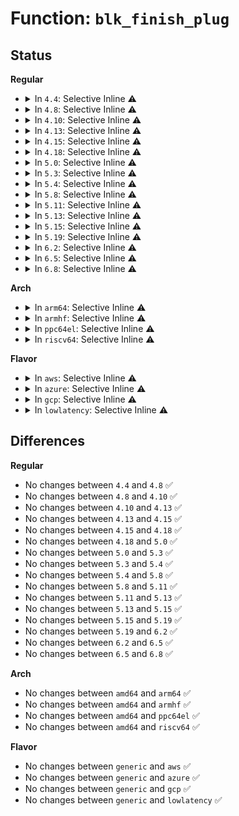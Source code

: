 # Function: <code>blk_finish_plug</code>

## Status
<b>Regular</b>
<ul>
<li>
<details>
<summary>In <code>4.4</code>: Selective Inline ⚠️</summary>

```c
void blk_finish_plug(struct blk_plug *plug);
```

**Collision:** Unique Global

**Inline:** Selective

**Transformation:** False

**Instances:**

```
In block/blk-core.c (ffffffff813bbb50)
Location: block/blk-core.c:3318
Inline: True
Direct callers:
  - mm/page-writeback.c:generic_writepages
  - mm/readahead.c:__do_page_cache_readahead
  - mm/vmscan.c:shrink_lruvec
  - mm/madvise.c:SyS_madvise
  - mm/swap_state.c:swapin_readahead
  - fs/fs-writeback.c:wb_writeback
  - fs/buffer.c:sync_mapping_buffers
  - fs/block_dev.c:blkdev_write_iter
  - fs/direct-io.c:do_blockdev_direct_IO
  - fs/mpage.c:mpage_writepages
  - fs/aio.c:do_io_submit
  - fs/ext4/file.c:ext4_file_write_iter
  - fs/ext4/inode.c:ext4_writepages
  - fs/ext4/inode.c:ext4_writepages
  - fs/jbd2/commit.c:jbd2_journal_commit_transaction
  - fs/jbd2/checkpoint.c:jbd2_log_do_checkpoint
  - block/blk-lib.c:blkdev_issue_discard
  - block/blk-throttle.c:blk_throtl_dispatch_work_fn
  - drivers/md/md.c:md_do_sync
  - drivers/md/dm-kcopyd.c:do_work
```
**Symbols:**

```
ffffffff813bbb50-ffffffff813bbb8a: blk_finish_plug (STB_GLOBAL)
```
</details>
</li>
<li>
<details>
<summary>In <code>4.8</code>: Selective Inline ⚠️</summary>

```c
void blk_finish_plug(struct blk_plug *plug);
```

**Collision:** Unique Global

**Inline:** Selective

**Transformation:** False

**Instances:**

```
In block/blk-core.c (ffffffff813ff960)
Location: block/blk-core.c:3290
Inline: True
Direct callers:
  - mm/page-writeback.c:generic_writepages
  - mm/readahead.c:__do_page_cache_readahead
  - mm/vmscan.c:shrink_node_memcg
  - mm/madvise.c:SyS_madvise
  - mm/swap_state.c:swapin_readahead
  - fs/fs-writeback.c:wb_writeback
  - fs/buffer.c:sync_mapping_buffers
  - fs/direct-io.c:do_blockdev_direct_IO
  - fs/mpage.c:mpage_writepages
  - fs/aio.c:do_io_submit
  - fs/ext4/file.c:ext4_file_write_iter
  - fs/ext4/inode.c:ext4_writepages
  - fs/ext4/inode.c:ext4_writepages
  - fs/jbd2/commit.c:jbd2_journal_commit_transaction
  - fs/jbd2/checkpoint.c:jbd2_log_do_checkpoint
  - block/blk-lib.c:blkdev_issue_discard
  - block/blk-throttle.c:blk_throtl_dispatch_work_fn
  - drivers/md/md.c:md_do_sync
  - drivers/md/dm-kcopyd.c:do_work
```
**Symbols:**

```
ffffffff813ff960-ffffffff813ff99a: blk_finish_plug (STB_GLOBAL)
```
</details>
</li>
<li>
<details>
<summary>In <code>4.10</code>: Selective Inline ⚠️</summary>

```c
void blk_finish_plug(struct blk_plug *plug);
```

**Collision:** Unique Global

**Inline:** Selective

**Transformation:** False

**Instances:**

```
In block/blk-core.c (ffffffff814193a0)
Location: block/blk-core.c:3290
Inline: True
Direct callers:
  - mm/page-writeback.c:generic_writepages
  - mm/readahead.c:__do_page_cache_readahead
  - mm/vmscan.c:shrink_node_memcg
  - mm/madvise.c:SyS_madvise
  - mm/swap_state.c:swapin_readahead
  - fs/fs-writeback.c:wb_writeback
  - fs/buffer.c:sync_mapping_buffers
  - fs/block_dev.c:blkdev_direct_IO
  - fs/direct-io.c:do_blockdev_direct_IO
  - fs/mpage.c:mpage_writepages
  - fs/aio.c:do_io_submit
  - fs/iomap.c:iomap_dio_rw
  - fs/iomap.c:iomap_dio_rw
  - fs/ext4/inode.c:ext4_writepages
  - fs/ext4/inode.c:ext4_writepages
  - fs/jbd2/commit.c:jbd2_journal_commit_transaction
  - fs/jbd2/checkpoint.c:jbd2_log_do_checkpoint
  - block/blk-lib.c:blkdev_issue_zeroout
  - block/blk-lib.c:blkdev_issue_write_same
  - block/blk-lib.c:blkdev_issue_discard
  - block/blk-throttle.c:blk_throtl_dispatch_work_fn
  - drivers/md/md.c:md_do_sync
  - drivers/md/dm.c:__map_bio
  - drivers/md/dm-kcopyd.c:do_work
```
**Symbols:**

```
ffffffff814193a0-ffffffff814193da: blk_finish_plug (STB_GLOBAL)
```
</details>
</li>
<li>
<details>
<summary>In <code>4.13</code>: Selective Inline ⚠️</summary>

```c
void blk_finish_plug(struct blk_plug *plug);
```

**Collision:** Unique Global

**Inline:** Selective

**Transformation:** False

**Instances:**

```
In block/blk-core.c (ffffffff814272d0)
Location: block/blk-core.c:3395
Inline: True
Direct callers:
  - mm/page-writeback.c:do_writepages
  - mm/readahead.c:__do_page_cache_readahead
  - mm/vmscan.c:shrink_node_memcg
  - mm/madvise.c:SyS_madvise
  - mm/swap_state.c:swapin_readahead
  - fs/fs-writeback.c:wb_writeback
  - fs/buffer.c:sync_mapping_buffers
  - fs/block_dev.c:blkdev_direct_IO
  - fs/direct-io.c:do_blockdev_direct_IO
  - fs/mpage.c:mpage_writepages
  - fs/aio.c:do_io_submit
  - fs/iomap.c:iomap_dio_rw
  - fs/iomap.c:iomap_dio_rw
  - fs/ext4/inode.c:ext4_writepages
  - fs/ext4/inode.c:ext4_writepages
  - fs/ext4/inode.c:ext4_writepages
  - fs/jbd2/commit.c:jbd2_journal_commit_transaction
  - fs/jbd2/checkpoint.c:jbd2_log_do_checkpoint
  - block/blk-lib.c:blkdev_issue_zeroout
  - block/blk-lib.c:blkdev_issue_write_same
  - block/blk-lib.c:blkdev_issue_discard
  - block/blk-throttle.c:blk_throtl_dispatch_work_fn
  - drivers/md/md.c:md_do_sync
  - drivers/md/dm.c:__map_bio
  - drivers/md/dm-kcopyd.c:do_work
```
**Symbols:**

```
ffffffff814272d0-ffffffff8142730a: blk_finish_plug (STB_GLOBAL)
```
</details>
</li>
<li>
<details>
<summary>In <code>4.15</code>: Selective Inline ⚠️</summary>

```c
void blk_finish_plug(struct blk_plug *plug);
```

**Collision:** Unique Global

**Inline:** Selective

**Transformation:** False

**Instances:**

```
In block/blk-core.c (ffffffff81452390)
Location: block/blk-core.c:3619
Inline: True
Direct callers:
  - mm/page-writeback.c:do_writepages
  - mm/readahead.c:__do_page_cache_readahead
  - mm/vmscan.c:shrink_node_memcg
  - mm/madvise.c:SyS_madvise
  - mm/swap_state.c:do_swap_page_readahead
  - mm/swap_state.c:swapin_readahead
  - fs/fs-writeback.c:wb_writeback
  - fs/buffer.c:sync_mapping_buffers
  - fs/block_dev.c:blkdev_direct_IO
  - fs/direct-io.c:do_blockdev_direct_IO
  - fs/mpage.c:mpage_writepages
  - fs/aio.c:do_io_submit
  - fs/iomap.c:iomap_dio_rw
  - fs/iomap.c:iomap_dio_rw
  - fs/ext4/inode.c:ext4_writepages
  - fs/ext4/inode.c:ext4_writepages
  - fs/ext4/inode.c:ext4_writepages
  - fs/jbd2/commit.c:jbd2_journal_commit_transaction
  - fs/jbd2/checkpoint.c:jbd2_log_do_checkpoint
  - block/blk-lib.c:blkdev_issue_zeroout
  - block/blk-lib.c:blkdev_issue_zeroout
  - block/blk-lib.c:blkdev_issue_zeroout
  - block/blk-lib.c:blkdev_issue_write_same
  - block/blk-lib.c:blkdev_issue_discard
  - block/blk-throttle.c:blk_throtl_dispatch_work_fn
  - drivers/md/md.c:md_do_sync
  - drivers/md/dm.c:__map_bio
  - drivers/md/dm-kcopyd.c:do_work
```
**Symbols:**

```
ffffffff81452390-ffffffff814523ca: blk_finish_plug (STB_GLOBAL)
```
</details>
</li>
<li>
<details>
<summary>In <code>4.18</code>: Selective Inline ⚠️</summary>

```c
void blk_finish_plug(struct blk_plug *plug);
```

**Collision:** Unique Global

**Inline:** Selective

**Transformation:** False

**Instances:**

```
In block/blk-core.c (ffffffff814855d0)
Location: block/blk-core.c:3748
Inline: True
Direct callers:
  - mm/page-writeback.c:do_writepages
  - mm/readahead.c:read_pages
  - mm/vmscan.c:shrink_node_memcg
  - mm/madvise.c:__ia32_sys_madvise
  - mm/madvise.c:__x64_sys_madvise
  - mm/swap_state.c:swapin_readahead
  - mm/swap_state.c:swap_cluster_readahead
  - fs/fs-writeback.c:wb_writeback
  - fs/buffer.c:sync_mapping_buffers
  - fs/block_dev.c:blkdev_direct_IO
  - fs/direct-io.c:do_blockdev_direct_IO
  - fs/mpage.c:mpage_writepages
  - fs/aio.c:__x32_compat_sys_io_submit
  - fs/aio.c:__ia32_compat_sys_io_submit
  - fs/aio.c:__ia32_sys_io_submit
  - fs/aio.c:__x64_sys_io_submit
  - fs/iomap.c:iomap_dio_rw
  - fs/iomap.c:iomap_dio_rw
  - fs/iomap.c:iomap_dio_rw
  - fs/ext4/inode.c:ext4_writepages
  - fs/ext4/inode.c:ext4_writepages
  - fs/jbd2/commit.c:jbd2_journal_commit_transaction
  - fs/jbd2/checkpoint.c:jbd2_log_do_checkpoint
  - fs/jbd2/checkpoint.c:jbd2_log_do_checkpoint
  - block/blk-lib.c:blkdev_issue_zeroout
  - block/blk-lib.c:blkdev_issue_zeroout
  - block/blk-lib.c:blkdev_issue_zeroout
  - block/blk-lib.c:blkdev_issue_zeroout
  - block/blk-lib.c:blkdev_issue_zeroout
  - block/blk-lib.c:blkdev_issue_write_same
  - block/blk-lib.c:blkdev_issue_discard
  - block/blk-throttle.c:blk_throtl_dispatch_work_fn
  - drivers/md/md.c:md_do_sync
  - drivers/md/dm-kcopyd.c:do_work
```
**Symbols:**

```
ffffffff814855d0-ffffffff81485604: blk_finish_plug (STB_GLOBAL)
```
</details>
</li>
<li>
<details>
<summary>In <code>5.0</code>: Selective Inline ⚠️</summary>

```c
void blk_finish_plug(struct blk_plug *plug);
```

**Collision:** Unique Global

**Inline:** Selective

**Transformation:** False

**Instances:**

```
In block/blk-core.c (ffffffff8149fe80)
Location: block/blk-core.c:1790
Inline: True
Direct callers:
  - mm/page-writeback.c:do_writepages
  - mm/readahead.c:read_pages
  - mm/vmscan.c:shrink_node_memcg
  - mm/madvise.c:__ia32_sys_madvise
  - mm/madvise.c:__x64_sys_madvise
  - mm/swap_state.c:swapin_readahead
  - mm/swap_state.c:swap_cluster_readahead
  - fs/fs-writeback.c:wb_writeback
  - fs/buffer.c:sync_mapping_buffers
  - fs/block_dev.c:blkdev_direct_IO
  - fs/direct-io.c:do_blockdev_direct_IO
  - fs/mpage.c:mpage_writepages
  - fs/aio.c:__x32_compat_sys_io_submit
  - fs/aio.c:__ia32_compat_sys_io_submit
  - fs/aio.c:__ia32_sys_io_submit
  - fs/aio.c:__x64_sys_io_submit
  - fs/iomap.c:iomap_dio_rw
  - fs/iomap.c:iomap_dio_rw
  - fs/iomap.c:iomap_dio_rw
  - fs/ext4/inode.c:ext4_writepages
  - fs/ext4/inode.c:ext4_writepages
  - fs/jbd2/commit.c:jbd2_journal_commit_transaction
  - fs/jbd2/checkpoint.c:jbd2_log_do_checkpoint
  - fs/jbd2/checkpoint.c:jbd2_log_do_checkpoint
  - block/blk-lib.c:blkdev_issue_zeroout
  - block/blk-lib.c:blkdev_issue_zeroout
  - block/blk-lib.c:blkdev_issue_zeroout
  - block/blk-lib.c:blkdev_issue_zeroout
  - block/blk-lib.c:blkdev_issue_zeroout
  - block/blk-lib.c:blkdev_issue_write_same
  - block/blk-lib.c:blkdev_issue_discard
  - block/blk-throttle.c:blk_throtl_dispatch_work_fn
  - block/blk-zoned.c:blkdev_reset_zones
  - drivers/md/md.c:md_do_sync
  - drivers/md/dm-kcopyd.c:do_work
```
**Symbols:**

```
ffffffff8149fe80-ffffffff8149feb4: blk_finish_plug (STB_GLOBAL)
```
</details>
</li>
<li>
<details>
<summary>In <code>5.3</code>: Selective Inline ⚠️</summary>

```c
void blk_finish_plug(struct blk_plug *plug);
```

**Collision:** Unique Global

**Inline:** Selective

**Transformation:** False

**Instances:**

```
In block/blk-core.c (ffffffff814cded0)
Location: block/blk-core.c:1741
Inline: True
Direct callers:
  - mm/page-writeback.c:do_writepages
  - mm/readahead.c:read_pages
  - mm/vmscan.c:shrink_node_memcg
  - mm/madvise.c:__do_sys_madvise
  - mm/swap_state.c:swapin_readahead
  - mm/swap_state.c:swap_cluster_readahead
  - fs/fs-writeback.c:wb_writeback
  - fs/buffer.c:sync_mapping_buffers
  - fs/block_dev.c:__blkdev_direct_IO
  - fs/direct-io.c:do_blockdev_direct_IO
  - fs/mpage.c:mpage_writepages
  - fs/aio.c:__x32_compat_sys_io_submit
  - fs/aio.c:__ia32_compat_sys_io_submit
  - fs/aio.c:__ia32_sys_io_submit
  - fs/aio.c:__x64_sys_io_submit
  - fs/io_uring.c:io_submit_state_end
  - fs/iomap/direct-io.c:iomap_dio_rw
  - fs/iomap/direct-io.c:iomap_dio_rw
  - fs/iomap/direct-io.c:iomap_dio_rw
  - fs/ext4/inode.c:ext4_writepages
  - fs/ext4/inode.c:ext4_writepages
  - fs/jbd2/commit.c:jbd2_journal_commit_transaction
  - fs/jbd2/checkpoint.c:__flush_batch
  - block/blk-lib.c:blkdev_issue_zeroout
  - block/blk-lib.c:blkdev_issue_zeroout
  - block/blk-lib.c:blkdev_issue_zeroout
  - block/blk-lib.c:blkdev_issue_zeroout
  - block/blk-lib.c:blkdev_issue_zeroout
  - block/blk-lib.c:blkdev_issue_write_same
  - block/blk-lib.c:blkdev_issue_discard
  - block/blk-throttle.c:blk_throtl_dispatch_work_fn
  - block/blk-zoned.c:blkdev_reset_zones
  - drivers/md/md.c:md_do_sync
  - drivers/md/dm-kcopyd.c:do_work
```
**Symbols:**

```
ffffffff814cded0-ffffffff814cdf04: blk_finish_plug (STB_GLOBAL)
```
</details>
</li>
<li>
<details>
<summary>In <code>5.4</code>: Selective Inline ⚠️</summary>

```c
void blk_finish_plug(struct blk_plug *plug);
```

**Collision:** Unique Global

**Inline:** Selective

**Transformation:** False

**Instances:**

```
In block/blk-core.c (ffffffff814e71f0)
Location: block/blk-core.c:1782
Inline: True
Direct callers:
  - mm/page-writeback.c:do_writepages
  - mm/readahead.c:read_pages
  - mm/vmscan.c:shrink_node_memcg
  - mm/madvise.c:__do_sys_madvise
  - mm/swap_state.c:swapin_readahead
  - mm/swap_state.c:swap_cluster_readahead
  - fs/fs-writeback.c:wb_writeback
  - fs/buffer.c:sync_mapping_buffers
  - fs/block_dev.c:__blkdev_direct_IO
  - fs/direct-io.c:do_blockdev_direct_IO
  - fs/mpage.c:mpage_writepages
  - fs/aio.c:__x32_compat_sys_io_submit
  - fs/aio.c:__ia32_compat_sys_io_submit
  - fs/aio.c:__ia32_sys_io_submit
  - fs/aio.c:__x64_sys_io_submit
  - fs/io_uring.c:io_submit_state_end
  - fs/iomap/direct-io.c:iomap_dio_rw
  - fs/iomap/direct-io.c:iomap_dio_rw
  - fs/iomap/direct-io.c:iomap_dio_rw
  - fs/ext4/inode.c:__ext4_get_inode_loc
  - fs/ext4/inode.c:ext4_writepages
  - fs/ext4/inode.c:ext4_writepages
  - fs/jbd2/commit.c:jbd2_journal_commit_transaction
  - fs/jbd2/checkpoint.c:__flush_batch
  - block/blk-lib.c:blkdev_issue_zeroout
  - block/blk-lib.c:blkdev_issue_zeroout
  - block/blk-lib.c:blkdev_issue_zeroout
  - block/blk-lib.c:blkdev_issue_zeroout
  - block/blk-lib.c:blkdev_issue_zeroout
  - block/blk-lib.c:blkdev_issue_write_same
  - block/blk-lib.c:blkdev_issue_discard
  - block/blk-throttle.c:blk_throtl_dispatch_work_fn
  - block/blk-zoned.c:blkdev_reset_zones
  - drivers/md/md.c:md_do_sync
  - drivers/md/dm-kcopyd.c:do_work
```
**Symbols:**

```
ffffffff814e71f0-ffffffff814e7224: blk_finish_plug (STB_GLOBAL)
```
</details>
</li>
<li>
<details>
<summary>In <code>5.8</code>: Selective Inline ⚠️</summary>

```c
void blk_finish_plug(struct blk_plug *plug);
```

**Collision:** Unique Global

**Inline:** Selective

**Transformation:** False

**Instances:**

```
In block/blk-core.c (ffffffff81546160)
Location: block/blk-core.c:1873
Inline: True
Direct callers:
  - mm/page-writeback.c:do_writepages
  - mm/readahead.c:read_pages
  - mm/vmscan.c:shrink_lruvec
  - mm/swap_state.c:swap_vma_readahead
  - mm/swap_state.c:swap_cluster_readahead
  - fs/fs-writeback.c:wb_workfn
  - fs/fs-writeback.c:wb_writeback
  - fs/buffer.c:fsync_buffers_list
  - fs/block_dev.c:blkdev_write_iter
  - fs/block_dev.c:__blkdev_direct_IO
  - fs/direct-io.c:do_blockdev_direct_IO
  - fs/mpage.c:mpage_writepages
  - fs/aio.c:__x32_compat_sys_io_submit
  - fs/aio.c:__ia32_compat_sys_io_submit
  - fs/aio.c:__ia32_sys_io_submit
  - fs/aio.c:__x64_sys_io_submit
  - fs/io_uring.c:io_submit_sqes
  - fs/iomap/direct-io.c:iomap_dio_rw
  - fs/iomap/direct-io.c:iomap_dio_rw
  - fs/iomap/direct-io.c:iomap_dio_rw
  - fs/ext4/inode.c:__ext4_get_inode_loc
  - fs/ext4/inode.c:ext4_writepages
  - fs/ext4/inode.c:ext4_writepages
  - fs/jbd2/commit.c:jbd2_journal_commit_transaction
  - fs/jbd2/checkpoint.c:__flush_batch
  - block/blk-lib.c:blkdev_issue_zeroout
  - block/blk-lib.c:blkdev_issue_zeroout
  - block/blk-lib.c:blkdev_issue_zeroout
  - block/blk-lib.c:blkdev_issue_zeroout
  - block/blk-lib.c:blkdev_issue_zeroout
  - block/blk-lib.c:blkdev_issue_write_same
  - block/blk-lib.c:blkdev_issue_discard
  - block/blk-throttle.c:blk_throtl_dispatch_work_fn
  - drivers/md/md.c:md_do_sync
  - drivers/md/dm-kcopyd.c:do_work
```
**Symbols:**

```
ffffffff81546160-ffffffff8154619a: blk_finish_plug (STB_GLOBAL)
```
</details>
</li>
<li>
<details>
<summary>In <code>5.11</code>: Selective Inline ⚠️</summary>

```c
void blk_finish_plug(struct blk_plug *plug);
```

**Collision:** Unique Global

**Inline:** Selective

**Transformation:** False

**Instances:**

```
In block/blk-core.c (ffffffff81561f90)
Location: block/blk-core.c:1768
Inline: True
Direct callers:
  - kernel/power/swap.c:load_image_lzo
  - kernel/power/swap.c:load_image
  - kernel/power/swap.c:load_image
  - kernel/power/swap.c:save_image_lzo
  - kernel/power/swap.c:save_image_lzo
  - kernel/power/swap.c:save_image_lzo
  - kernel/power/swap.c:save_image
  - kernel/power/swap.c:save_image
  - mm/page-writeback.c:do_writepages
  - mm/readahead.c:read_pages
  - mm/vmscan.c:shrink_lruvec
  - mm/swap_state.c:swap_vma_readahead
  - mm/swap_state.c:swap_cluster_readahead
  - fs/fs-writeback.c:wb_workfn
  - fs/fs-writeback.c:wb_writeback
  - fs/buffer.c:fsync_buffers_list
  - fs/block_dev.c:blkdev_write_iter
  - fs/block_dev.c:__blkdev_direct_IO
  - fs/direct-io.c:do_blockdev_direct_IO
  - fs/mpage.c:mpage_writepages
  - fs/aio.c:__x32_compat_sys_io_submit
  - fs/aio.c:__ia32_compat_sys_io_submit
  - fs/aio.c:__ia32_sys_io_submit
  - fs/aio.c:__x64_sys_io_submit
  - fs/io_uring.c:io_submit_sqes
  - fs/iomap/direct-io.c:__iomap_dio_rw
  - fs/iomap/direct-io.c:__iomap_dio_rw
  - fs/iomap/direct-io.c:__iomap_dio_rw
  - fs/ext4/inode.c:__ext4_get_inode_loc
  - fs/ext4/inode.c:ext4_writepages
  - fs/ext4/inode.c:ext4_writepages
  - fs/ext4/mballoc.c:ext4_mb_prefetch
  - fs/ext4/fast_commit.c:ext4_fc_perform_commit
  - fs/jbd2/commit.c:jbd2_journal_commit_transaction
  - fs/jbd2/checkpoint.c:__flush_batch
  - block/blk-lib.c:blkdev_issue_zeroout
  - block/blk-lib.c:blkdev_issue_zeroout
  - block/blk-lib.c:blkdev_issue_zeroout
  - block/blk-lib.c:blkdev_issue_zeroout
  - block/blk-lib.c:blkdev_issue_zeroout
  - block/blk-lib.c:blkdev_issue_write_same
  - block/blk-lib.c:blkdev_issue_discard
  - block/blk-cgroup.c:blkg_async_bio_workfn
  - block/blk-throttle.c:blk_throtl_dispatch_work_fn
  - drivers/md/md.c:md_do_sync
  - drivers/md/dm-kcopyd.c:do_work
```
**Symbols:**

```
ffffffff81561f90-ffffffff81561fca: blk_finish_plug (STB_GLOBAL)
```
</details>
</li>
<li>
<details>
<summary>In <code>5.13</code>: Selective Inline ⚠️</summary>

```c
void blk_finish_plug(struct blk_plug *plug);
```

**Collision:** Unique Global

**Inline:** Selective

**Transformation:** False

**Instances:**

```
In block/blk-core.c (ffffffff8156a6f0)
Location: block/blk-core.c:1760
Inline: True
Direct callers:
  - kernel/power/swap.c:load_image_lzo
  - kernel/power/swap.c:load_image
  - kernel/power/swap.c:load_image
  - kernel/power/swap.c:save_image_lzo
  - kernel/power/swap.c:save_image_lzo
  - kernel/power/swap.c:save_image_lzo
  - kernel/power/swap.c:save_image
  - kernel/power/swap.c:save_image
  - mm/page-writeback.c:do_writepages
  - mm/readahead.c:read_pages
  - mm/vmscan.c:shrink_lruvec
  - mm/swap_state.c:swap_vma_readahead
  - mm/swap_state.c:swap_cluster_readahead
  - fs/fs-writeback.c:wb_workfn
  - fs/fs-writeback.c:wb_writeback
  - fs/buffer.c:fsync_buffers_list
  - fs/block_dev.c:blkdev_write_iter
  - fs/block_dev.c:__blkdev_direct_IO
  - fs/direct-io.c:do_blockdev_direct_IO
  - fs/mpage.c:mpage_writepages
  - fs/aio.c:__x32_compat_sys_io_submit
  - fs/aio.c:__ia32_compat_sys_io_submit
  - fs/aio.c:__ia32_sys_io_submit
  - fs/aio.c:__x64_sys_io_submit
  - fs/io_uring.c:io_submit_sqes
  - fs/iomap/direct-io.c:__iomap_dio_rw
  - fs/iomap/direct-io.c:__iomap_dio_rw
  - fs/iomap/direct-io.c:__iomap_dio_rw
  - fs/ext4/inode.c:__ext4_get_inode_loc
  - fs/ext4/inode.c:ext4_writepages
  - fs/ext4/inode.c:ext4_writepages
  - fs/ext4/mballoc.c:ext4_mb_prefetch
  - fs/ext4/fast_commit.c:ext4_fc_perform_commit
  - fs/ext4/fast_commit.c:ext4_fc_perform_commit
  - fs/jbd2/commit.c:jbd2_journal_commit_transaction
  - fs/jbd2/checkpoint.c:__flush_batch
  - block/blk-lib.c:blkdev_issue_zeroout
  - block/blk-lib.c:blkdev_issue_zeroout
  - block/blk-lib.c:blkdev_issue_zeroout
  - block/blk-lib.c:blkdev_issue_zeroout
  - block/blk-lib.c:blkdev_issue_zeroout
  - block/blk-lib.c:blkdev_issue_write_same
  - block/blk-lib.c:blkdev_issue_discard
  - block/blk-cgroup.c:blkg_async_bio_workfn
  - block/blk-throttle.c:blk_throtl_dispatch_work_fn
  - drivers/md/md.c:md_do_sync
  - drivers/md/dm-kcopyd.c:do_work
```
**Symbols:**

```
ffffffff8156a6f0-ffffffff8156a72a: blk_finish_plug (STB_GLOBAL)
```
</details>
</li>
<li>
<details>
<summary>In <code>5.15</code>: Selective Inline ⚠️</summary>

```c
void blk_finish_plug(struct blk_plug *plug);
```

**Collision:** Unique Global

**Inline:** Selective

**Transformation:** False

**Instances:**

```
In block/blk-core.c (ffffffff815cebf0)
Location: block/blk-core.c:1746
Inline: True
Direct callers:
  - kernel/power/swap.c:load_image_lzo
  - kernel/power/swap.c:load_image
  - kernel/power/swap.c:load_image
  - kernel/power/swap.c:save_image_lzo
  - kernel/power/swap.c:save_image_lzo
  - kernel/power/swap.c:save_image_lzo
  - kernel/power/swap.c:save_image
  - kernel/power/swap.c:save_image
  - mm/page-writeback.c:do_writepages
  - mm/readahead.c:read_pages
  - mm/vmscan.c:shrink_lruvec
  - mm/swap_state.c:swap_vma_readahead
  - mm/swap_state.c:swap_cluster_readahead
  - fs/fs-writeback.c:wb_workfn
  - fs/fs-writeback.c:wb_writeback
  - fs/buffer.c:fsync_buffers_list
  - fs/direct-io.c:do_blockdev_direct_IO
  - fs/mpage.c:mpage_writepages
  - fs/aio.c:__x64_compat_sys_io_submit
  - fs/aio.c:__ia32_compat_sys_io_submit
  - fs/aio.c:__ia32_sys_io_submit
  - fs/aio.c:__x64_sys_io_submit
  - fs/io_uring.c:io_submit_sqes
  - fs/iomap/direct-io.c:__iomap_dio_rw
  - fs/ext4/inode.c:__ext4_get_inode_loc
  - fs/ext4/inode.c:ext4_writepages
  - fs/ext4/inode.c:ext4_writepages
  - fs/ext4/mballoc.c:ext4_mb_prefetch
  - fs/ext4/fast_commit.c:ext4_fc_perform_commit
  - fs/jbd2/commit.c:jbd2_journal_commit_transaction
  - fs/jbd2/checkpoint.c:__flush_batch
  - block/fops.c:blkdev_write_iter
  - block/fops.c:__blkdev_direct_IO
  - block/blk-lib.c:blkdev_issue_zeroout
  - block/blk-lib.c:blkdev_issue_zeroout
  - block/blk-lib.c:blkdev_issue_zeroout
  - block/blk-lib.c:blkdev_issue_zeroout
  - block/blk-lib.c:blkdev_issue_zeroout
  - block/blk-lib.c:blkdev_issue_write_same
  - block/blk-lib.c:blkdev_issue_discard
  - block/blk-cgroup.c:blkg_async_bio_workfn
  - block/blk-throttle.c:blk_throtl_dispatch_work_fn
  - drivers/md/md.c:md_do_sync
  - drivers/md/dm-kcopyd.c:do_work
```
**Symbols:**

```
ffffffff815cebf0-ffffffff815cec2a: blk_finish_plug (STB_GLOBAL)
```
</details>
</li>
<li>
<details>
<summary>In <code>5.19</code>: Selective Inline ⚠️</summary>

```c
void blk_finish_plug(struct blk_plug *plug);
```

**Collision:** Unique Global

**Inline:** Selective

**Transformation:** False

**Instances:**

```
In block/blk-core.c (ffffffff8167a0d0)
Location: block/blk-core.c:1227
Inline: True
Direct callers:
  - kernel/power/swap.c:load_image_lzo
  - kernel/power/swap.c:load_image
  - kernel/power/swap.c:load_image
  - kernel/power/swap.c:save_image_lzo
  - kernel/power/swap.c:save_image_lzo
  - kernel/power/swap.c:save_image_lzo
  - kernel/power/swap.c:save_image_lzo
  - kernel/power/swap.c:save_image_lzo
  - kernel/power/swap.c:save_image_lzo
  - kernel/power/swap.c:save_image
  - kernel/power/swap.c:save_image
  - mm/page-writeback.c:do_writepages
  - mm/readahead.c:read_pages
  - mm/vmscan.c:shrink_lruvec
  - mm/madvise.c:do_madvise
  - mm/madvise.c:do_madvise
  - mm/swap_state.c:swap_vma_readahead
  - mm/swap_state.c:swap_cluster_readahead
  - fs/fs-writeback.c:wb_workfn
  - fs/fs-writeback.c:wb_writeback
  - fs/buffer.c:fsync_buffers_list
  - fs/direct-io.c:__blockdev_direct_IO
  - fs/mpage.c:mpage_writepages
  - fs/aio.c:__ia32_compat_sys_io_submit
  - fs/aio.c:__ia32_sys_io_submit
  - fs/aio.c:__x64_sys_io_submit
  - fs/iomap/direct-io.c:__iomap_dio_rw
  - fs/ext4/inode.c:__ext4_get_inode_loc
  - fs/ext4/inode.c:ext4_writepages
  - fs/ext4/inode.c:ext4_writepages
  - fs/ext4/inode.c:ext4_writepages
  - fs/ext4/mballoc.c:ext4_mb_prefetch
  - fs/ext4/fast_commit.c:ext4_fc_perform_commit
  - fs/jbd2/commit.c:jbd2_journal_commit_transaction
  - fs/jbd2/checkpoint.c:__flush_batch
  - block/fops.c:blkdev_write_iter
  - block/fops.c:__blkdev_direct_IO
  - block/blk-lib.c:blkdev_issue_secure_erase
  - block/blk-lib.c:blkdev_issue_zeroout
  - block/blk-lib.c:blkdev_issue_zeroout
  - block/blk-lib.c:blkdev_issue_zeroout
  - block/blk-lib.c:blkdev_issue_zeroout
  - block/blk-lib.c:blkdev_issue_zeroout
  - block/blk-lib.c:blkdev_issue_discard
  - block/blk-cgroup.c:blkg_async_bio_workfn
  - block/blk-throttle.c:blk_throtl_dispatch_work_fn
  - io_uring/io_uring.c:io_submit_sqes
  - drivers/md/md.c:md_do_sync
  - drivers/md/dm-kcopyd.c:do_work
```
**Symbols:**

```
ffffffff8167a0d0-ffffffff8167a11a: blk_finish_plug (STB_GLOBAL)
```
</details>
</li>
<li>
<details>
<summary>In <code>6.2</code>: Selective Inline ⚠️</summary>

```c
void blk_finish_plug(struct blk_plug *plug);
```

**Collision:** Unique Global

**Inline:** Selective

**Transformation:** False

**Instances:**

```
In block/blk-core.c (ffffffff81736580)
Location: block/blk-core.c:1165
Inline: True
Direct callers:
  - kernel/power/swap.c:load_image_lzo
  - kernel/power/swap.c:load_image_lzo
  - kernel/power/swap.c:load_image_lzo
  - kernel/power/swap.c:load_image_lzo
  - kernel/power/swap.c:load_image_lzo
  - kernel/power/swap.c:load_image_lzo
  - kernel/power/swap.c:load_image_lzo
  - kernel/power/swap.c:load_image
  - kernel/power/swap.c:load_image
  - kernel/power/swap.c:save_image_lzo
  - kernel/power/swap.c:save_image_lzo
  - kernel/power/swap.c:save_image_lzo
  - kernel/power/swap.c:save_image_lzo
  - kernel/power/swap.c:save_image_lzo
  - kernel/power/swap.c:save_image_lzo
  - kernel/power/swap.c:save_image
  - kernel/power/swap.c:save_image
  - mm/page-writeback.c:do_writepages
  - mm/readahead.c:read_pages
  - mm/vmscan.c:shrink_lruvec
  - mm/vmscan.c:lru_gen_seq_write
  - mm/vmscan.c:lru_gen_shrink_lruvec
  - mm/madvise.c:do_madvise
  - mm/madvise.c:do_madvise
  - mm/swap_state.c:swap_vma_readahead
  - mm/swap_state.c:swap_cluster_readahead
  - fs/fs-writeback.c:wb_workfn
  - fs/fs-writeback.c:wb_writeback
  - fs/buffer.c:fsync_buffers_list
  - fs/direct-io.c:__blockdev_direct_IO
  - fs/mpage.c:mpage_writepages
  - fs/aio.c:__ia32_compat_sys_io_submit
  - fs/aio.c:__ia32_sys_io_submit
  - fs/aio.c:__x64_sys_io_submit
  - fs/iomap/direct-io.c:__iomap_dio_rw
  - fs/ext4/inode.c:__ext4_get_inode_loc
  - fs/ext4/inode.c:ext4_do_writepages
  - fs/ext4/inode.c:ext4_do_writepages
  - fs/ext4/inode.c:ext4_do_writepages
  - fs/ext4/inode.c:ext4_do_writepages
  - fs/ext4/mballoc.c:ext4_mb_prefetch
  - fs/ext4/fast_commit.c:ext4_fc_perform_commit
  - fs/jbd2/commit.c:jbd2_journal_commit_transaction
  - fs/jbd2/checkpoint.c:__flush_batch
  - block/fops.c:blkdev_write_iter
  - block/fops.c:__blkdev_direct_IO
  - block/fops.c:__blkdev_direct_IO
  - block/blk-lib.c:blkdev_issue_secure_erase
  - block/blk-lib.c:blkdev_issue_zeroout
  - block/blk-lib.c:blkdev_issue_zeroout
  - block/blk-lib.c:blkdev_issue_zeroout
  - block/blk-lib.c:blkdev_issue_zeroout
  - block/blk-lib.c:blkdev_issue_zeroout
  - block/blk-lib.c:blkdev_issue_discard
  - block/blk-cgroup.c:blkg_async_bio_workfn
  - block/blk-throttle.c:blk_throtl_dispatch_work_fn
  - io_uring/io_uring.c:io_submit_sqes
  - drivers/md/md.c:md_do_sync
  - drivers/md/dm-kcopyd.c:do_work
```
**Symbols:**

```
ffffffff81736580-ffffffff817365ca: blk_finish_plug (STB_GLOBAL)
```
</details>
</li>
<li>
<details>
<summary>In <code>6.5</code>: Selective Inline ⚠️</summary>

```c
void blk_finish_plug(struct blk_plug *plug);
```

**Collision:** Unique Global

**Inline:** Selective

**Transformation:** False

**Instances:**

```
In block/blk-core.c (ffffffff81772b90)
Location: block/blk-core.c:1162
Inline: True
Direct callers:
  - kernel/power/swap.c:load_image_lzo
  - kernel/power/swap.c:load_image_lzo
  - kernel/power/swap.c:load_image_lzo
  - kernel/power/swap.c:load_image_lzo
  - kernel/power/swap.c:load_image_lzo
  - kernel/power/swap.c:load_image_lzo
  - kernel/power/swap.c:load_image_lzo
  - kernel/power/swap.c:load_image
  - kernel/power/swap.c:load_image
  - kernel/power/swap.c:save_image_lzo
  - kernel/power/swap.c:save_image_lzo
  - kernel/power/swap.c:save_image_lzo
  - kernel/power/swap.c:save_image_lzo
  - kernel/power/swap.c:save_image_lzo
  - kernel/power/swap.c:save_image_lzo
  - kernel/power/swap.c:save_image
  - kernel/power/swap.c:save_image
  - mm/page-writeback.c:do_writepages
  - mm/readahead.c:read_pages
  - mm/vmscan.c:shrink_node
  - mm/vmscan.c:shrink_lruvec
  - mm/vmscan.c:shrink_lruvec
  - mm/vmscan.c:lru_gen_seq_write
  - mm/madvise.c:do_madvise
  - mm/madvise.c:do_madvise
  - mm/swap_state.c:swap_vma_readahead
  - mm/swap_state.c:swap_cluster_readahead
  - fs/fs-writeback.c:wb_workfn
  - fs/fs-writeback.c:wb_writeback
  - fs/buffer.c:fsync_buffers_list
  - fs/mpage.c:mpage_writepages
  - fs/direct-io.c:__blockdev_direct_IO
  - fs/aio.c:__ia32_compat_sys_io_submit
  - fs/aio.c:__ia32_sys_io_submit
  - fs/aio.c:__x64_sys_io_submit
  - fs/iomap/direct-io.c:__iomap_dio_rw
  - fs/ext4/inode.c:__ext4_get_inode_loc
  - fs/ext4/inode.c:ext4_do_writepages
  - fs/ext4/inode.c:ext4_do_writepages
  - fs/ext4/inode.c:ext4_do_writepages
  - fs/ext4/inode.c:ext4_do_writepages
  - fs/ext4/mballoc.c:ext4_mb_prefetch
  - fs/ext4/fast_commit.c:ext4_fc_perform_commit
  - fs/jbd2/commit.c:jbd2_journal_commit_transaction
  - fs/jbd2/checkpoint.c:__flush_batch
  - block/blk-lib.c:blkdev_issue_secure_erase
  - block/blk-lib.c:blkdev_issue_zeroout
  - block/blk-lib.c:blkdev_issue_zeroout
  - block/blk-lib.c:blkdev_issue_zeroout
  - block/blk-lib.c:blkdev_issue_zeroout
  - block/blk-lib.c:blkdev_issue_zeroout
  - block/blk-lib.c:blkdev_issue_discard
  - block/blk-cgroup.c:blkg_async_bio_workfn
  - block/blk-throttle.c:blk_throtl_dispatch_work_fn
  - io_uring/io_uring.c:io_submit_sqes
  - drivers/md/md.c:md_do_sync
  - drivers/md/dm-kcopyd.c:do_work
```
**Symbols:**

```
ffffffff81772b90-ffffffff81772bda: blk_finish_plug (STB_GLOBAL)
```
</details>
</li>
<li>
<details>
<summary>In <code>6.8</code>: Selective Inline ⚠️</summary>

```c
void blk_finish_plug(struct blk_plug *plug);
```

**Collision:** Unique Global

**Inline:** Selective

**Transformation:** False

**Instances:**

```
In block/blk-core.c (ffffffff817b4f30)
Location: block/blk-core.c:1197
Inline: True
Direct callers:
  - kernel/power/swap.c:load_image_lzo
  - kernel/power/swap.c:load_image_lzo
  - kernel/power/swap.c:load_image_lzo
  - kernel/power/swap.c:load_image_lzo
  - kernel/power/swap.c:load_image_lzo
  - kernel/power/swap.c:load_image_lzo
  - kernel/power/swap.c:load_image_lzo
  - kernel/power/swap.c:load_image
  - kernel/power/swap.c:load_image
  - kernel/power/swap.c:save_image_lzo
  - kernel/power/swap.c:save_image_lzo
  - kernel/power/swap.c:save_image_lzo
  - kernel/power/swap.c:save_image_lzo
  - kernel/power/swap.c:save_image_lzo
  - kernel/power/swap.c:save_image_lzo
  - kernel/power/swap.c:save_image
  - kernel/power/swap.c:save_image
  - mm/page-writeback.c:do_writepages
  - mm/readahead.c:read_pages
  - mm/vmscan.c:shrink_lruvec
  - mm/vmscan.c:shrink_lruvec
  - mm/vmscan.c:lru_gen_seq_write
  - mm/vmscan.c:lru_gen_shrink_node
  - mm/madvise.c:do_madvise
  - mm/madvise.c:do_madvise
  - mm/swap_state.c:swap_vma_readahead
  - mm/swap_state.c:swap_cluster_readahead
  - fs/fs-writeback.c:wb_workfn
  - fs/fs-writeback.c:wb_writeback
  - fs/buffer.c:fsync_buffers_list
  - fs/mpage.c:mpage_writepages
  - fs/direct-io.c:__blockdev_direct_IO
  - fs/aio.c:__ia32_compat_sys_io_submit
  - fs/aio.c:__ia32_sys_io_submit
  - fs/aio.c:__x64_sys_io_submit
  - fs/iomap/direct-io.c:__iomap_dio_rw
  - fs/ext4/inode.c:__ext4_get_inode_loc
  - fs/ext4/inode.c:ext4_do_writepages
  - fs/ext4/inode.c:ext4_do_writepages
  - fs/ext4/inode.c:ext4_do_writepages
  - fs/ext4/inode.c:ext4_do_writepages
  - fs/ext4/mballoc.c:ext4_mb_prefetch
  - fs/ext4/fast_commit.c:ext4_fc_perform_commit
  - fs/jbd2/commit.c:jbd2_journal_commit_transaction
  - fs/jbd2/checkpoint.c:__flush_batch
  - block/fops.c:blkdev_writepages
  - block/blk-lib.c:blkdev_issue_secure_erase
  - block/blk-lib.c:blkdev_issue_zeroout
  - block/blk-lib.c:blkdev_issue_zeroout
  - block/blk-lib.c:blkdev_issue_zeroout
  - block/blk-lib.c:blkdev_issue_zeroout
  - block/blk-lib.c:blkdev_issue_zeroout
  - block/blk-lib.c:blkdev_issue_discard
  - block/blk-cgroup.c:blkg_async_bio_workfn
  - block/blk-throttle.c:blk_throtl_dispatch_work_fn
  - io_uring/io_uring.c:io_submit_sqes
  - drivers/md/md.c:md_do_sync
  - drivers/md/dm-kcopyd.c:do_work
```
**Symbols:**

```
ffffffff817b4f30-ffffffff817b4f7a: blk_finish_plug (STB_GLOBAL)
```
</details>
</li>
</ul>
<b>Arch</b>
<ul>
<li>
<details>
<summary>In <code>arm64</code>: Selective Inline ⚠️</summary>

```c
void blk_finish_plug(struct blk_plug *plug);
```

**Collision:** Unique Global

**Inline:** Selective

**Transformation:** False

**Instances:**

```
In block/blk-core.c (ffff8000105e4be0)
Location: block/blk-core.c:1782
Inline: True
Direct callers:
  - mm/page-writeback.c:do_writepages
  - mm/readahead.c:read_pages
  - mm/vmscan.c:shrink_node_memcg
  - mm/madvise.c:__arm64_sys_madvise
  - mm/swap_state.c:swapin_readahead
  - mm/swap_state.c:swap_cluster_readahead
  - fs/fs-writeback.c:wb_writeback
  - fs/buffer.c:sync_mapping_buffers
  - fs/block_dev.c:blkdev_direct_IO
  - fs/direct-io.c:do_blockdev_direct_IO
  - fs/mpage.c:mpage_writepages
  - fs/aio.c:__arm64_compat_sys_io_submit
  - fs/aio.c:__arm64_sys_io_submit
  - fs/io_uring.c:io_submit_state_end
  - fs/iomap/direct-io.c:iomap_dio_rw
  - fs/iomap/direct-io.c:iomap_dio_rw
  - fs/iomap/direct-io.c:iomap_dio_rw
  - fs/ext4/inode.c:__ext4_get_inode_loc
  - fs/ext4/inode.c:ext4_writepages
  - fs/ext4/inode.c:ext4_writepages
  - fs/ext4/inode.c:ext4_writepages
  - fs/jbd2/commit.c:jbd2_journal_commit_transaction
  - fs/jbd2/checkpoint.c:__flush_batch
  - block/blk-lib.c:blkdev_issue_zeroout
  - block/blk-lib.c:blkdev_issue_zeroout
  - block/blk-lib.c:blkdev_issue_zeroout
  - block/blk-lib.c:blkdev_issue_zeroout
  - block/blk-lib.c:blkdev_issue_zeroout
  - block/blk-lib.c:blkdev_issue_write_same
  - block/blk-lib.c:blkdev_issue_discard
  - block/blk-throttle.c:blk_throtl_dispatch_work_fn
  - block/blk-zoned.c:blkdev_reset_zones
  - drivers/md/md.c:md_do_sync
  - drivers/md/dm-kcopyd.c:do_work
```
**Symbols:**

```
ffff8000105e4be0-ffff8000105e4c2c: blk_finish_plug (STB_GLOBAL)
```
</details>
</li>
<li>
<details>
<summary>In <code>armhf</code>: Selective Inline ⚠️</summary>

```c
void blk_finish_plug(struct blk_plug *plug);
```

**Collision:** Unique Global

**Inline:** Selective

**Transformation:** False

**Instances:**

```
In block/blk-core.c (c0791df0)
Location: block/blk-core.c:1782
Inline: True
Direct callers:
  - mm/page-writeback.c:do_writepages
  - mm/readahead.c:read_pages
  - mm/vmscan.c:shrink_node_memcg
  - mm/madvise.c:__se_sys_madvise
  - mm/swap_state.c:swapin_readahead
  - mm/swap_state.c:swap_cluster_readahead
  - fs/fs-writeback.c:wb_workfn
  - fs/fs-writeback.c:wb_writeback
  - fs/buffer.c:fsync_buffers_list
  - fs/block_dev.c:__blkdev_direct_IO
  - fs/direct-io.c:do_blockdev_direct_IO
  - fs/mpage.c:mpage_writepages
  - fs/aio.c:__se_sys_io_submit
  - fs/io_uring.c:io_submit_state_end
  - fs/iomap/direct-io.c:iomap_dio_rw
  - fs/iomap/direct-io.c:iomap_dio_rw
  - fs/iomap/direct-io.c:iomap_dio_rw
  - fs/ext4/inode.c:__ext4_get_inode_loc
  - fs/ext4/inode.c:ext4_writepages
  - fs/ext4/inode.c:ext4_writepages
  - fs/ext4/inode.c:ext4_writepages
  - fs/jbd2/commit.c:jbd2_journal_commit_transaction
  - fs/jbd2/checkpoint.c:__flush_batch
  - block/blk-lib.c:blkdev_issue_zeroout
  - block/blk-lib.c:blkdev_issue_zeroout
  - block/blk-lib.c:blkdev_issue_zeroout
  - block/blk-lib.c:blkdev_issue_zeroout
  - block/blk-lib.c:blkdev_issue_write_same
  - block/blk-lib.c:blkdev_issue_discard
  - block/blk-throttle.c:blk_throtl_dispatch_work_fn
  - block/blk-zoned.c:blkdev_reset_zones
  - drivers/md/md.c:md_do_sync
  - drivers/md/dm-kcopyd.c:do_work
```
**Symbols:**

```
c0791df0-c0791e44: blk_finish_plug (STB_GLOBAL)
```
</details>
</li>
<li>
<details>
<summary>In <code>ppc64el</code>: Selective Inline ⚠️</summary>

```c
void blk_finish_plug(struct blk_plug *plug);
```

**Collision:** Unique Global

**Inline:** Selective

**Transformation:** False

**Instances:**

```
In block/blk-core.c (c000000000778be0)
Location: block/blk-core.c:1782
Inline: True
Direct callers:
  - mm/page-writeback.c:do_writepages
  - mm/readahead.c:read_pages
  - mm/vmscan.c:shrink_node_memcg
  - mm/madvise.c:__se_sys_madvise
  - mm/swap_state.c:swapin_readahead
  - mm/swap_state.c:swap_cluster_readahead
  - fs/fs-writeback.c:wb_writeback
  - fs/buffer.c:sync_mapping_buffers
  - fs/block_dev.c:blkdev_direct_IO
  - fs/direct-io.c:do_blockdev_direct_IO
  - fs/mpage.c:mpage_writepages
  - fs/aio.c:__se_compat_sys_io_submit
  - fs/aio.c:__se_sys_io_submit
  - fs/io_uring.c:io_submit_state_end
  - fs/iomap/direct-io.c:iomap_dio_rw
  - fs/iomap/direct-io.c:iomap_dio_rw
  - fs/iomap/direct-io.c:iomap_dio_rw
  - fs/ext4/inode.c:__ext4_get_inode_loc
  - fs/ext4/inode.c:ext4_writepages
  - fs/ext4/inode.c:ext4_writepages
  - fs/jbd2/commit.c:jbd2_journal_commit_transaction
  - fs/jbd2/checkpoint.c:__flush_batch
  - block/blk-lib.c:blkdev_issue_zeroout
  - block/blk-lib.c:blkdev_issue_zeroout
  - block/blk-lib.c:blkdev_issue_zeroout
  - block/blk-lib.c:blkdev_issue_zeroout
  - block/blk-lib.c:blkdev_issue_zeroout
  - block/blk-lib.c:blkdev_issue_write_same
  - block/blk-lib.c:blkdev_issue_discard
  - block/blk-throttle.c:blk_throtl_dispatch_work_fn
  - block/blk-zoned.c:blkdev_reset_zones
  - drivers/md/md.c:md_do_sync
  - drivers/md/dm-kcopyd.c:do_work
```
**Symbols:**

```
c000000000778be0-c000000000778c4c: blk_finish_plug (STB_GLOBAL)
```
</details>
</li>
<li>
<details>
<summary>In <code>riscv64</code>: Selective Inline ⚠️</summary>

```c
void blk_finish_plug(struct blk_plug *plug);
```

**Collision:** Unique Global

**Inline:** Selective

**Transformation:** False

**Instances:**

```
In block/blk-core.c (ffffffe000426240)
Location: block/blk-core.c:1782
Inline: True
Direct callers:
  - mm/page-writeback.c:do_writepages
  - mm/readahead.c:read_pages
  - mm/vmscan.c:shrink_node_memcg
  - mm/madvise.c:__se_sys_madvise
  - mm/swap_state.c:swapin_readahead
  - mm/swap_state.c:swap_cluster_readahead
  - fs/fs-writeback.c:wb_writeback
  - fs/buffer.c:sync_mapping_buffers
  - fs/block_dev.c:blkdev_direct_IO
  - fs/direct-io.c:do_blockdev_direct_IO
  - fs/mpage.c:mpage_writepages
  - fs/aio.c:__se_sys_io_submit
  - fs/io_uring.c:io_submit_state_end
  - fs/iomap/direct-io.c:iomap_dio_rw
  - fs/iomap/direct-io.c:iomap_dio_rw
  - fs/iomap/direct-io.c:iomap_dio_rw
  - fs/ext4/inode.c:__ext4_get_inode_loc
  - fs/ext4/inode.c:ext4_writepages
  - fs/ext4/inode.c:ext4_writepages
  - fs/ext4/inode.c:ext4_writepages
  - fs/jbd2/commit.c:jbd2_journal_commit_transaction
  - fs/jbd2/checkpoint.c:__flush_batch
  - block/blk-lib.c:blkdev_issue_zeroout
  - block/blk-lib.c:blkdev_issue_zeroout
  - block/blk-lib.c:blkdev_issue_zeroout
  - block/blk-lib.c:blkdev_issue_zeroout
  - block/blk-lib.c:blkdev_issue_zeroout
  - block/blk-lib.c:blkdev_issue_write_same
  - block/blk-lib.c:blkdev_issue_discard
  - block/blk-throttle.c:blk_throtl_dispatch_work_fn
  - block/blk-zoned.c:blkdev_reset_zones
  - drivers/md/md.c:md_do_sync
  - drivers/md/dm-kcopyd.c:do_work
```
**Symbols:**

```
ffffffe000426240-ffffffe000426280: blk_finish_plug (STB_GLOBAL)
```
</details>
</li>
</ul>
<b>Flavor</b>
<ul>
<li>
<details>
<summary>In <code>aws</code>: Selective Inline ⚠️</summary>

```c
void blk_finish_plug(struct blk_plug *plug);
```

**Collision:** Unique Global

**Inline:** Selective

**Transformation:** False

**Instances:**

```
In block/blk-core.c (ffffffff814df7d0)
Location: block/blk-core.c:1782
Inline: True
Direct callers:
  - mm/page-writeback.c:do_writepages
  - mm/readahead.c:read_pages
  - mm/vmscan.c:shrink_node_memcg
  - mm/madvise.c:__do_sys_madvise
  - mm/swap_state.c:swapin_readahead
  - mm/swap_state.c:swap_cluster_readahead
  - fs/fs-writeback.c:wb_writeback
  - fs/buffer.c:sync_mapping_buffers
  - fs/block_dev.c:__blkdev_direct_IO
  - fs/direct-io.c:do_blockdev_direct_IO
  - fs/mpage.c:mpage_writepages
  - fs/aio.c:__x32_compat_sys_io_submit
  - fs/aio.c:__ia32_compat_sys_io_submit
  - fs/aio.c:__ia32_sys_io_submit
  - fs/aio.c:__x64_sys_io_submit
  - fs/io_uring.c:io_submit_state_end
  - fs/iomap/direct-io.c:iomap_dio_rw
  - fs/iomap/direct-io.c:iomap_dio_rw
  - fs/iomap/direct-io.c:iomap_dio_rw
  - fs/ext4/inode.c:__ext4_get_inode_loc
  - fs/ext4/inode.c:ext4_writepages
  - fs/ext4/inode.c:ext4_writepages
  - fs/jbd2/commit.c:jbd2_journal_commit_transaction
  - fs/jbd2/checkpoint.c:__flush_batch
  - block/blk-lib.c:blkdev_issue_zeroout
  - block/blk-lib.c:blkdev_issue_zeroout
  - block/blk-lib.c:blkdev_issue_zeroout
  - block/blk-lib.c:blkdev_issue_zeroout
  - block/blk-lib.c:blkdev_issue_zeroout
  - block/blk-lib.c:blkdev_issue_write_same
  - block/blk-lib.c:blkdev_issue_discard
  - block/blk-throttle.c:blk_throtl_dispatch_work_fn
  - block/blk-zoned.c:blkdev_reset_zones
  - drivers/md/md.c:md_do_sync
  - drivers/md/dm-kcopyd.c:do_work
```
**Symbols:**

```
ffffffff814df7d0-ffffffff814df804: blk_finish_plug (STB_GLOBAL)
```
</details>
</li>
<li>
<details>
<summary>In <code>azure</code>: Selective Inline ⚠️</summary>

```c
void blk_finish_plug(struct blk_plug *plug);
```

**Collision:** Unique Global

**Inline:** Selective

**Transformation:** False

**Instances:**

```
In block/blk-core.c (ffffffff814d0170)
Location: block/blk-core.c:1782
Inline: True
Direct callers:
  - mm/page-writeback.c:do_writepages
  - mm/readahead.c:read_pages
  - mm/vmscan.c:shrink_node_memcg
  - mm/madvise.c:__do_sys_madvise
  - mm/swap_state.c:swapin_readahead
  - mm/swap_state.c:swap_cluster_readahead
  - fs/fs-writeback.c:wb_writeback
  - fs/buffer.c:sync_mapping_buffers
  - fs/block_dev.c:__blkdev_direct_IO
  - fs/direct-io.c:do_blockdev_direct_IO
  - fs/mpage.c:mpage_writepages
  - fs/aio.c:__x32_compat_sys_io_submit
  - fs/aio.c:__ia32_compat_sys_io_submit
  - fs/aio.c:__ia32_sys_io_submit
  - fs/aio.c:__x64_sys_io_submit
  - fs/io_uring.c:io_submit_state_end
  - fs/iomap/direct-io.c:iomap_dio_rw
  - fs/iomap/direct-io.c:iomap_dio_rw
  - fs/iomap/direct-io.c:iomap_dio_rw
  - fs/ext4/inode.c:__ext4_get_inode_loc
  - fs/ext4/inode.c:ext4_writepages
  - fs/ext4/inode.c:ext4_writepages
  - fs/jbd2/commit.c:jbd2_journal_commit_transaction
  - fs/jbd2/checkpoint.c:__flush_batch
  - block/blk-lib.c:blkdev_issue_zeroout
  - block/blk-lib.c:blkdev_issue_zeroout
  - block/blk-lib.c:blkdev_issue_zeroout
  - block/blk-lib.c:blkdev_issue_zeroout
  - block/blk-lib.c:blkdev_issue_zeroout
  - block/blk-lib.c:blkdev_issue_write_same
  - block/blk-lib.c:blkdev_issue_discard
  - block/blk-throttle.c:blk_throtl_dispatch_work_fn
  - block/blk-zoned.c:blkdev_reset_zones
  - drivers/md/md.c:md_do_sync
  - drivers/md/dm-kcopyd.c:do_work
```
**Symbols:**

```
ffffffff814d0170-ffffffff814d01a4: blk_finish_plug (STB_GLOBAL)
```
</details>
</li>
<li>
<details>
<summary>In <code>gcp</code>: Selective Inline ⚠️</summary>

```c
void blk_finish_plug(struct blk_plug *plug);
```

**Collision:** Unique Global

**Inline:** Selective

**Transformation:** False

**Instances:**

```
In block/blk-core.c (ffffffff814db860)
Location: block/blk-core.c:1782
Inline: True
Direct callers:
  - mm/page-writeback.c:do_writepages
  - mm/readahead.c:read_pages
  - mm/vmscan.c:shrink_node_memcg
  - mm/madvise.c:__do_sys_madvise
  - mm/swap_state.c:swapin_readahead
  - mm/swap_state.c:swap_cluster_readahead
  - fs/fs-writeback.c:wb_writeback
  - fs/buffer.c:sync_mapping_buffers
  - fs/block_dev.c:__blkdev_direct_IO
  - fs/direct-io.c:do_blockdev_direct_IO
  - fs/mpage.c:mpage_writepages
  - fs/aio.c:__x32_compat_sys_io_submit
  - fs/aio.c:__ia32_compat_sys_io_submit
  - fs/aio.c:__ia32_sys_io_submit
  - fs/aio.c:__x64_sys_io_submit
  - fs/io_uring.c:io_submit_state_end
  - fs/iomap/direct-io.c:iomap_dio_rw
  - fs/iomap/direct-io.c:iomap_dio_rw
  - fs/iomap/direct-io.c:iomap_dio_rw
  - fs/ext4/inode.c:__ext4_get_inode_loc
  - fs/ext4/inode.c:ext4_writepages
  - fs/ext4/inode.c:ext4_writepages
  - fs/jbd2/commit.c:jbd2_journal_commit_transaction
  - fs/jbd2/checkpoint.c:__flush_batch
  - block/blk-lib.c:blkdev_issue_zeroout
  - block/blk-lib.c:blkdev_issue_zeroout
  - block/blk-lib.c:blkdev_issue_zeroout
  - block/blk-lib.c:blkdev_issue_zeroout
  - block/blk-lib.c:blkdev_issue_zeroout
  - block/blk-lib.c:blkdev_issue_write_same
  - block/blk-lib.c:blkdev_issue_discard
  - block/blk-throttle.c:blk_throtl_dispatch_work_fn
  - block/blk-zoned.c:blkdev_reset_zones
  - drivers/md/md.c:md_do_sync
  - drivers/md/dm-kcopyd.c:do_work
```
**Symbols:**

```
ffffffff814db860-ffffffff814db894: blk_finish_plug (STB_GLOBAL)
```
</details>
</li>
<li>
<details>
<summary>In <code>lowlatency</code>: Selective Inline ⚠️</summary>

```c
void blk_finish_plug(struct blk_plug *plug);
```

**Collision:** Unique Global

**Inline:** Selective

**Transformation:** False

**Instances:**

```
In block/blk-core.c (ffffffff814f46d0)
Location: block/blk-core.c:1782
Inline: True
Direct callers:
  - mm/page-writeback.c:do_writepages
  - mm/readahead.c:read_pages
  - mm/vmscan.c:shrink_node_memcg
  - mm/madvise.c:__do_sys_madvise
  - mm/swap_state.c:swapin_readahead
  - mm/swap_state.c:swap_cluster_readahead
  - fs/fs-writeback.c:wb_writeback
  - fs/buffer.c:sync_mapping_buffers
  - fs/block_dev.c:__blkdev_direct_IO
  - fs/direct-io.c:do_blockdev_direct_IO
  - fs/mpage.c:mpage_writepages
  - fs/aio.c:__x32_compat_sys_io_submit
  - fs/aio.c:__ia32_compat_sys_io_submit
  - fs/aio.c:__ia32_sys_io_submit
  - fs/aio.c:__x64_sys_io_submit
  - fs/io_uring.c:io_submit_state_end
  - fs/iomap/direct-io.c:iomap_dio_rw
  - fs/iomap/direct-io.c:iomap_dio_rw
  - fs/iomap/direct-io.c:iomap_dio_rw
  - fs/ext4/inode.c:__ext4_get_inode_loc
  - fs/ext4/inode.c:ext4_writepages
  - fs/ext4/inode.c:ext4_writepages
  - fs/jbd2/commit.c:jbd2_journal_commit_transaction
  - fs/jbd2/checkpoint.c:__flush_batch
  - block/blk-lib.c:blkdev_issue_zeroout
  - block/blk-lib.c:blkdev_issue_zeroout
  - block/blk-lib.c:blkdev_issue_zeroout
  - block/blk-lib.c:blkdev_issue_zeroout
  - block/blk-lib.c:blkdev_issue_zeroout
  - block/blk-lib.c:blkdev_issue_write_same
  - block/blk-lib.c:blkdev_issue_discard
  - block/blk-throttle.c:blk_throtl_dispatch_work_fn
  - block/blk-zoned.c:blkdev_reset_zones
  - drivers/md/md.c:md_do_sync
  - drivers/md/dm-kcopyd.c:do_work
```
**Symbols:**

```
ffffffff814f46d0-ffffffff814f4704: blk_finish_plug (STB_GLOBAL)
```
</details>
</li>
</ul>

## Differences
<b>Regular</b>
<ul>
<li>
No changes between <code>4.4</code> and <code>4.8</code> ✅
</li>
<li>
No changes between <code>4.8</code> and <code>4.10</code> ✅
</li>
<li>
No changes between <code>4.10</code> and <code>4.13</code> ✅
</li>
<li>
No changes between <code>4.13</code> and <code>4.15</code> ✅
</li>
<li>
No changes between <code>4.15</code> and <code>4.18</code> ✅
</li>
<li>
No changes between <code>4.18</code> and <code>5.0</code> ✅
</li>
<li>
No changes between <code>5.0</code> and <code>5.3</code> ✅
</li>
<li>
No changes between <code>5.3</code> and <code>5.4</code> ✅
</li>
<li>
No changes between <code>5.4</code> and <code>5.8</code> ✅
</li>
<li>
No changes between <code>5.8</code> and <code>5.11</code> ✅
</li>
<li>
No changes between <code>5.11</code> and <code>5.13</code> ✅
</li>
<li>
No changes between <code>5.13</code> and <code>5.15</code> ✅
</li>
<li>
No changes between <code>5.15</code> and <code>5.19</code> ✅
</li>
<li>
No changes between <code>5.19</code> and <code>6.2</code> ✅
</li>
<li>
No changes between <code>6.2</code> and <code>6.5</code> ✅
</li>
<li>
No changes between <code>6.5</code> and <code>6.8</code> ✅
</li>
</ul>
<b>Arch</b>
<ul>
<li>
No changes between <code>amd64</code> and <code>arm64</code> ✅
</li>
<li>
No changes between <code>amd64</code> and <code>armhf</code> ✅
</li>
<li>
No changes between <code>amd64</code> and <code>ppc64el</code> ✅
</li>
<li>
No changes between <code>amd64</code> and <code>riscv64</code> ✅
</li>
</ul>
<b>Flavor</b>
<ul>
<li>
No changes between <code>generic</code> and <code>aws</code> ✅
</li>
<li>
No changes between <code>generic</code> and <code>azure</code> ✅
</li>
<li>
No changes between <code>generic</code> and <code>gcp</code> ✅
</li>
<li>
No changes between <code>generic</code> and <code>lowlatency</code> ✅
</li>
</ul>
